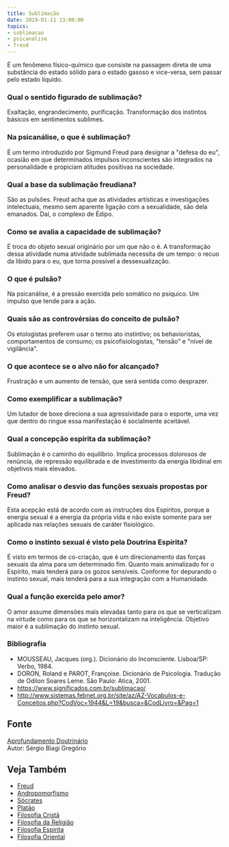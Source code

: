 ```yaml
---
title: Sublimação
date: 2019-01-11 13:00:00
topics: 
- sublimacao
- psicanalise
- freud
---
```


É um fenômeno físico-químico que consiste na passagem direta de uma
substância do estado sólido para o estado gasoso e vice-versa, sem
passar pelo estado líquido.

### Qual o sentido figurado de sublimação?
Exaltação, engrandecimento, purificação. Transformação dos instintos
básicos em sentimentos sublimes.

### Na psicanálise, o que é sublimação?
É um termo introduzido por Sigmund Freud para designar a "defesa do eu",
ocasião em que determinados impulsos inconscientes são integrados na
personalidade e propiciam atitudes positivas na sociedade.

### Qual a base da sublimação freudiana?
São as pulsões. Freud acha que as atividades artísticas e investigações
intelectuais, mesmo sem aparente ligação com a sexualidade, são dela
emanados. Daí, o complexo de Édipo.

### Como se avalia a capacidade de sublimação?
É troca do objeto sexual originário por um que não o é. A transformação
dessa atividade numa atividade sublimada necessita de um tempo: o recuo
da libido para o eu, que torna possível a dessexualização.

### O que é pulsão?
Na psicanálise, é a pressão exercida pelo somático no psíquico. Um
impulso que tende para a ação.

### Quais são as controvérsias do conceito de pulsão?
Os etologistas preferem usar o termo ato instintivo; os behavioristas,
comportamentos de consumo; os psicofisiologistas, "tensão" e "nível de
vigilância".

### O que acontece se o alvo não for alcançado?
Frustração e um aumento de tensão, que será sentida como desprazer.

### Como exemplificar a sublimação?
Um lutador de boxe direciona a sua agressividade para o esporte, uma vez
que dentro do ringue essa manifestação é socialmente aceitável.

### Qual a concepção espírita da sublimação?
Sublimação é o caminho do equilíbrio. Implica processos dolorosos de
renúncia, de repressão equilibrada e de investimento da energia
libidinal em objetivos mais elevados.

### Como analisar o desvio das funções sexuais propostas por Freud?
Esta acepção está de acordo com as instruções dos Espíritos, porque a
energia sexual é a energia da própria vida e não existe somente para ser
aplicada nas relações sexuais de caráter fisiológico.

### Como o instinto sexual é visto pela Doutrina Espírita?
É visto em termos de co-criação, que é um direcionamento das forças
sexuais da alma para um determinado fim. Quanto mais animalizado for o
Espírito, mais tenderá para os gozos sensíveis. Conforme for depurando o
instinto sexual, mais tenderá para a sua integração com a Humanidade.

### Qual a função exercida pelo amor?
O amor assume dimensões mais elevadas tanto para os que se verticalizam
na virtude como para os que se horizontalizam na inteligência. Objetivo
maior é a sublimação do instinto sexual.


### Bibliografia
* MOUSSEAU, Jacques (org.). Dicionário do Inconsciente. Lisboa/SP: Verbo, 1984.
* DORON, Roland e PAROT, Françoise. Dicionário de Psicologia. Tradução de Odilon Soares Leme. São Paulo: Atica, 2001.
* https://www.significados.com.br/sublimacao/
* http://www.sistemas.febnet.org.br/site/az/AZ-Vocabulos-e-Conceitos.php?CodVoc=1944&L=19&busca=&CodLivro=&Pag=1

## Fonte
[Aprofundamento Doutrinário](https://sites.google.com/view/aprofundamentodoutrinario/sublimação)  
Autor: Sérgio Biagi Gregório

## Veja Também
* [Freud](/bio/freud)
* [Andropomorfismo](../antropomorfismo)
* [Sócrates](../socrates)
* [Platão](../platao)
* [Filosofia Cristã](filosofia-crista)
* [Filosofia da Religião](filosofia-da-religiao)
* [Filosofia Espírita](filosofia-espirita)
* [Filosofia Oriental](filosofia-oriental)


